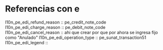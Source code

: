 # Referencias con e
l10n_pe_edi_refund_reason :: pe_credit_note_code
l10n_pe_edi_charge_reason :: pe_debit_note_code
l10n_pe_edi_cancel_reason :: ahi que crear por que por ahora se ingresa fijo como "Anulado"
l10n_pe_edi_operation_type :: pe_sunat_transaction51
l10n_pe_edi_legend :: 